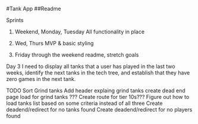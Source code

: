 #Tank App
##Readme

Sprints
1. Weekend, Monday, Tuesday
	All functionality in place

2. Wed, Thurs
	MVP & basic styling

3. Friday through the weekend
	readme, stretch goals

Day 3
I need to display all tanks that a user has played in the last two weeks, identify the next tanks in the tech tree, and establish that they have zero games in the next tank.


TODO
Sort Grind tanks
Add header explaing grind tanks
create dead end page load for grind tanks
??? Create route for tier 10s???
Figure out how to load tanks list based on some criteria instead of all three
Create deadend/redirect for no tanks found
Create deadend/redirect for no players found